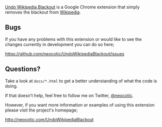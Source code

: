 [Undo Wikipedia Blackout][] is a Google Chrome extension that simply removes
the blackout from [Wikipedia][].

## Bugs

If you have any problems with this extension or would like to see the changes
currently in development you can do so here;

https://github.com/neocotic/UndoWikipediaBlackout/issues

## Questions?

Take a look at `docs/*.html` to get a better understanding of what the code is
doing.

If that doesn't help, feel free to follow me on Twitter, [@neocotic][].

However, if you want more information or examples of using this extension
please visit the project's homepage;

http://neocotic.com/UndoWikipediaBlackout

[@neocotic]: https://twitter.com/#!/neocotic
[undo wikipedia blackout]: http://neocotic.com/UndoWikipediaBlackout
[wikipedia]: http://www.wikipedia.org